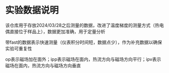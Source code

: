 # 实验数据说明
该仓库用于存放2024/03/28之后测量的数据，改进了温度梯度的测量方式（热电偶直接位于样品上），数据更加准确，用于定量分析

带fast的数据表示快速测量（仪表积分时间短，数据点少），作为补充数据以确保实验可重复性

op表示磁场加在面外；ipp表示磁场在面内，热流方向与磁场方向平行；ipv表示磁场在面内，热流方向与磁场方向垂直

